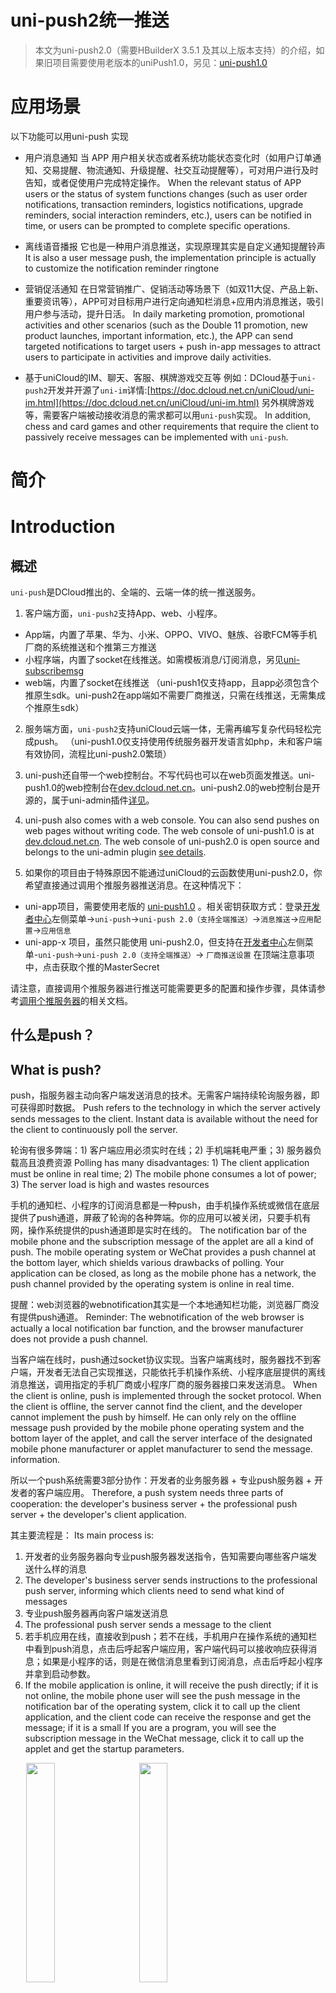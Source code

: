 # uni-push2统一推送

> 本文为uni-push2.0（需要HBuilderX 3.5.1 及其以上版本支持）的介绍，如果旧项目需要使用老版本的uniPush1.0，另见：[uni-push1.0](unipush-v1.md)

# 应用场景
以下功能可以用uni-push 实现
- 用户消息通知
当 APP 用户相关状态或者系统功能状态变化时（如用户订单通知、交易提醒、物流通知、升级提醒、社交互动提醒等），可对用户进行及时告知，或者促使用户完成特定操作。
When the relevant status of APP users or the status of system functions changes (such as user order notifications, transaction reminders, logistics notifications, upgrade reminders, social interaction reminders, etc.), users can be notified in time, or users can be prompted to complete specific operations.

- 离线语音播报
它也是一种用户消息推送，实现原理其实是自定义通知提醒铃声
It is also a user message push, the implementation principle is actually to customize the notification reminder ringtone

- 营销促活通知
在日常营销推广、促销活动等场景下（如双11大促、产品上新、重要资讯等），APP可对目标用户进行定向通知栏消息+应用内消息推送，吸引用户参与活动，提升日活。
In daily marketing promotion, promotional activities and other scenarios (such as the Double 11 promotion, new product launches, important information, etc.), the APP can send targeted notifications to target users + push in-app messages to attract users to participate in activities and improve daily activities.

- 基于uniCloud的IM、聊天、客服、棋牌游戏交互等
例如：DCloud基于`uni-push2`开发并开源了`uni-im`详情:[https://doc.dcloud.net.cn/uniCloud/uni-im.html](https://doc.dcloud.net.cn/uniCloud/uni-im.html)
另外棋牌游戏等，需要客户端被动接收消息的需求都可以用`uni-push`实现。
In addition, chess and card games and other requirements that require the client to passively receive messages can be implemented with `uni-push`.

# 简介
# Introduction

## 概述
`uni-push`是DCloud推出的、全端的、云端一体的统一推送服务。

1. 客户端方面，`uni-push2`支持App、web、小程序。
  * App端，内置了苹果、华为、小米、OPPO、VIVO、魅族、谷歌FCM等手机厂商的系统推送和个推第三方推送
  * 小程序端，内置了socket在线推送。如需模板消息/订阅消息，另见[uni-subscribemsg](https://doc.dcloud.net.cn/uniCloud/uni-subscribemsg.html)
  * web端，内置了socket在线推送
  （uni-push1仅支持app，且app必须包含个推原生sdk。uni-push2在app端如不需要厂商推送，只需在线推送，无需集成个推原生sdk）
2. 服务端方面，`uni-push2`支持uniCloud云端一体，无需再编写复杂代码轻松完成push。
  （uni-push1.0仅支持使用传统服务器开发语言如php，未和客户端有效协同，流程比uni-push2.0繁琐）
3. uni-push还自带一个web控制台。不写代码也可以在web页面发推送。uni-push1.0的web控制台在[dev.dcloud.net.cn](https://dev.dcloud.net.cn)。uni-push2.0的web控制台是开源的，属于uni-admin插件[详见](https://ext.dcloud.net.cn/plugin?name=uni-push-admin)。
3. uni-push also comes with a web console. You can also send pushes on web pages without writing code. The web console of uni-push1.0 is at [dev.dcloud.net.cn](https://dev.dcloud.net.cn). The web console of uni-push2.0 is open source and belongs to the uni-admin plugin [see details](https://ext.dcloud.net.cn/plugin?name=uni-push-admin).

4. 如果你的项目由于特殊原因不能通过uniCloud的云函数使用uni-push2.0，你希望直接通过调用个推服务器推送消息。在这种情况下：
- uni-app项目，需要使用老版的 [uni-push1.0](./unipush-v1.md) 。相关密钥获取方式：登录[开发者中心](https://dev.dcloud.net.cn)左侧菜单->`uni-push`->`uni-push 2.0（支持全端推送）`->`消息推送`->`应用配置`->`应用信息`
- uni-app-x 项目，虽然只能使用 uni-push2.0，但支持在[开发者中心](https://dev.dcloud.net.cn)左侧菜单-`uni-push`->`uni-push 2.0（支持全端推送）`-> `厂商推送设置` 在顶端注意事项中，点击获取个推的MasterSecret

请注意，直接调用个推服务器进行推送可能需要更多的配置和操作步骤，具体请参考[调用个推服务器](./unipush-v1.md#request-getui)的相关文档。

## 什么是push？
## What is push?
push，指服务器主动向客户端发送消息的技术。无需客户端持续轮询服务器，即可获得即时数据。
Push refers to the technology in which the server actively sends messages to the client. Instant data is available without the need for the client to continuously poll the server.

轮询有很多弊端：1) 客户端应用必须实时在线；2) 手机端耗电严重；3) 服务器负载高且浪费资源
Polling has many disadvantages: 1) The client application must be online in real time; 2) The mobile phone consumes a lot of power; 3) The server load is high and wastes resources

手机的通知栏、小程序的订阅消息都是一种push，由手机操作系统或微信在底层提供了push通道，屏蔽了轮询的各种弊端。你的应用可以被关闭，只要手机有网，操作系统提供的push通道即是实时在线的。
The notification bar of the mobile phone and the subscription message of the applet are all a kind of push. The mobile operating system or WeChat provides a push channel at the bottom layer, which shields various drawbacks of polling. Your application can be closed, as long as the mobile phone has a network, the push channel provided by the operating system is online in real time.

提醒：web浏览器的webnotification其实是一个本地通知栏功能，浏览器厂商没有提供push通道。
Reminder: The webnotification of the web browser is actually a local notification bar function, and the browser manufacturer does not provide a push channel.

当客户端在线时，push通过socket协议实现。当客户端离线时，服务器找不到客户端，开发者无法自己实现推送，只能依托手机操作系统、小程序底层提供的离线消息推送，调用指定的手机厂商或小程序厂商的服务器接口来发送消息。
When the client is online, push is implemented through the socket protocol. When the client is offline, the server cannot find the client, and the developer cannot implement the push by himself. He can only rely on the offline message push provided by the mobile phone operating system and the bottom layer of the applet, and call the server interface of the designated mobile phone manufacturer or applet manufacturer to send the message. information.

所以一个push系统需要3部分协作：开发者的业务服务器 + 专业push服务器 + 开发者的客户端应用。
Therefore, a push system needs three parts of cooperation: the developer's business server + the professional push server + the developer's client application.

其主要流程是：
Its main process is:

1. 开发者的业务服务器向专业push服务器发送指令，告知需要向哪些客户端发送什么样的消息
1. The developer's business server sends instructions to the professional push server, informing which clients need to send what kind of messages
2. 专业push服务器再向客户端发送消息
2. The professional push server sends a message to the client
3. 若手机应用在线，直接收到push；若不在线，手机用户在操作系统的通知栏中看到push消息，点击后呼起客户端应用，客户端代码可以接收响应获得消息；如果是小程序的话，则是在微信消息里看到订阅消息，点击后呼起小程序并拿到启动参数。
3. If the mobile application is online, it will receive the push directly; if it is not online, the mobile phone user will see the push message in the notification bar of the operating system, click it to call up the client application, and the client code can receive the response and get the message; if it is a small If you are a program, you will see the subscription message in the WeChat message, click it to call up the applet and get the startup parameters.
<div style="float:clear;">
	<img width="30%" style="margin-left:5%;max-width:260px;" src="https://qiniu-web-assets.dcloud.net.cn/unidoc/zh/20220325203150.jpg"/>
	<img width="30%" style="margin-left:5%;max-width:260px;" src="https://qiniu-web-assets.dcloud.net.cn/unidoc/zh/3bb2b4c4-1b73-426d-b713-f076aff80868.jpg"/>
</div>

由于手机厂商众多，他们各自都有不同的推送服务，包括Apple、google（仅能在海外使用）、华为、小米、oppo、vivo、魅族，以及还有一些没有专业推送服务的中小手机品牌。他们对App后台耗电都有查杀机制，除了微信等大应用，普通应用很难常驻后台。
Due to the large number of mobile phone manufacturers, they each have different push services, including Apple, Google (only available overseas), Huawei, Xiaomi, oppo, vivo, Meizu, and some small and medium-sized mobile phone brands that do not have professional push services. They have a mechanism to check and kill the power consumption of the app in the background. Except for WeChat and other large applications, it is difficult for ordinary applications to stay in the background.

如果开发者把上述每个平台的客户端和服务器的SDK都对接一遍，还自己处理没有push服务的中小品牌手机，那过于困难了。所以业内有专业的推送服务厂商把各种手机厂商的通道封装成一套统一的API，如个推（属于上市公司每日互动）；同时这些三方专业推送厂商还提供了高速socket通道。当应用在线时，也可以直接通过socket下发消息。否则开发者需要写很多判断代码、搭建socket服务器、处理在线时和离线时各种差异。
It would be too difficult for developers to connect the client and server SDKs of each of the above platforms and deal with small and medium-sized mobile phones without push services by themselves. Therefore, there are professional push service providers in the industry that encapsulate the channels of various mobile phone manufacturers into a set of unified API, such as Ge Push (which belongs to the daily interaction of listed companies); at the same time, these three-party professional push providers also provide high-speed socket channels. When the application is online, it can also send messages directly through the socket. Otherwise, developers need to write a lot of judgment code, build a socket server, and deal with various differences between online and offline.

DCloud与个推（A股上市公司每日互动）深度合作，为uni-app的开发者提供了比传统方案便利甚多的统一推送方案`uni-push2`，利用云端一体的优势，同时提供基于uniCloud的push服务器和基于uni-app的push客户端，两者高效协同，极大的简化了push的使用。

> 注：`uni-push`的服务器稳定性是由阿里云serverless、腾讯云serverless、个推来保障的，都是日活过亿的上市公司，无需顾虑稳定性。
> Note: The server stability of `uni-push` is guaranteed by Alibaba Cloud serverless, Tencent Cloud serverless, and Getui, all of which are listed companies with over 100 million daily active users, so there is no need to worry about stability.

如下图所示：
As shown below:
首先开发者的uniCloud应用服务器向uniPush服务器发送push消息，然后
First, the developer's uniCloud application server sends a push message to the uniPush server, and then
- 如果客户端应用在线，客户端通过socket直接收到push在线消息；
- If the client application is online, the client directly receives the push online message through the socket;
- 客户端应用不联网时，`uni-push`服务器根据客户端类型，把push消息发给某个手机厂商的push服务器或小程序的订阅消息服务器；然后厂商push通道会把这条消息发到手机的通知栏或微信的订阅消息里；手机用户点击通知栏消息或小程序订阅消息后，启动App或小程序，客户端才能收到离线消息。
	<img width="100%" src="https://qiniu-web-assets.dcloud.net.cn/unidoc/zh/cd3e676a-6a3b-44ea-9045-5bc058d0d8ae.png"/></br>


总结下`uni-push`提供的功能：
Summarize the functions provided by `uni-push`:
1. 一个在线的socket下行服务，无论app、小程序、web，只要在线，都可以从服务器推送消息。尤其对于uniCloud用户，这个免费socket下行服务用途很多。
1. An online socket downlink service, regardless of app, applet, or web, as long as it is online, it can push messages from the server. Especially for uniCloud users, this free socket downlink service has many uses.
2. app平台，提供app离线时的推送，聚合了所有已知手机厂商的push通道；对于未提供push通道的小手机厂商，提供后台常驻进程接收push消息（受手机rom节电设置约束）
2. The app platform provides push when the app is offline, and aggregates the push channels of all known mobile phone manufacturers; for small mobile phone manufacturers that do not provide push channels, it provides background resident processes to receive push messages (subject to mobile phone rom power saving settings)
3. 小程序平台，目前提供了下行socket通道，后续会整合小程序离线时的订阅消息
3. The Mini Program platform currently provides downlink socket channels, and will integrate the subscription messages when the Mini Program is offline in the future
4. web平台，目前提供了下行socket通道，后续会提供webnotification的封装。当标签卡在后台时（注意不是关闭时），仍然可以在屏幕上弹出通知栏。
4. The web platform currently provides downlink socket channels, and will provide webnotification encapsulation in the future. When the tab is stuck in the background (note not closed), the notification bar can still pop up on the screen.
5. 快应用平台，目前提供了下行socket通道，后续会提供离线push的封装
6. 一个[uni-admin](https://doc.dcloud.net.cn/uniCloud/admin)插件，开源的web控制台，无需编程，可视化界面发送push消息 [详见](https://ext.dcloud.net.cn/plugin?name=uni-push-admin)

在[uni-starter](https://doc.dcloud.net.cn/uniCloud/uni-starter)里，还提供了app push权限判断、申请、开关设置，搭配使用可以大量降低开发工作量。

注意：app申请创建通知栏消息、web申请弹出通知，均会由操作系统或浏览器自动弹窗询问用户是否同意。小程序下需要手机用户主动发起订阅行为，才能送达消息。
Note: The operating system or browser will automatically pop up a window to ask the user whether to agree or not. Under the applet, the mobile phone user needs to actively initiate the subscription behavior before the message can be delivered.

`uni-push`即降低了开发成本，又提高了push送达率，还支持全平台，并且免费，是当前推送的最佳解决方案。
`uni-push` not only reduces the development cost, but also improves the push delivery rate. It also supports all platforms and is free. It is the best solution for current push.

## uni-push2.0 使用uniCloud产生的费用说明@cost
## uni-push2.0 Description of the cost generated by using uniCloud @cost

uni-push本身并不收费，实际使用中需要依赖uniCloud云服务，而uniCloud价格很实惠：
- 调用10000次云函数仅需0.0133元
- It only costs 0.0133 yuan to call cloud functions 10,000 times
- 调用10000次数据库查询仅需0.015元
- It only costs 0.015 yuan to call 10,000 database queries

可见价格之低，几乎可以忽略不计。
It can be seen that the price is so low that it is almost negligible.

一次消息推送 = 1次云函数请求 + 最高3次数据库查询（最常用的基于user_id推送仅需一次查询，详情参考：[推送接口查库详解](https://doc.dcloud.net.cn/uniCloud/uni-cloud-push/mate.html#%E6%8E%A8%E9%80%81%E6%8E%A5%E5%8F%A3%E6%9F%A5%E5%BA%93%E8%AF%A6%E8%A7%A3)

即：最高(1 * 0.0133 + 3 * 0.015)/10000 = 0.00000583元/每次（注：给你的应用的所有注册用户群发消息算一次）

详细的计费参考：[阿里云版uniCloud按量计费文档](https://doc.dcloud.net.cn/uniCloud/price.html#aliyun-postpay)

# 常见问题
# common problem
有了uni-push，开发者不应该再使用其他push方案了。但我们发现很多开发者有误解，导致还在错误使用其他推送。
With uni-push, developers should no longer use other push schemes. However, we found that many developers have misunderstandings, which lead to the wrong use of other pushes.

- 常见误解1：“uni-push的专业性，和专业的个推、极光等服务可相比吗？”
- Common misunderstanding 1: "Is the professionalism of uni-push comparable to professional personal push, Aurora and other services?"

	答：uniPush 是由个推将其本来收费的 push 产品，免费提供给了DCloud的开发者。它与个推vip push的只有3个区别：1、免费；2、账户使用的是DCloud开发者账户，而无需再重新注册个推账户；3、开发文档看DCloud的。

- 常见误解2：“uni-push好麻烦，我就喜欢个推、极光这种简单sdk，不想去各个rom厂商去申请一圈”
- Common misunderstanding 2: "uni-push is so troublesome, I like simple sdk like push and aurora, and I don't want to go to various rom manufacturers to apply for a circle"

	答：uni-push不建立在申请手机厂商授权的基础上，如果你不申请那些，使用起来和用普通的push是一样的。但是要特别注意，推送行业的现状就是：不集成rom厂商的推送，就无法在App离线时发送push。按照普通push模式使用，后果就是在华为、小米、OPPO、VIVO、魅族上发不了离线消息。
	A: uni-push is not based on applying for authorization from mobile phone manufacturers. If you do not apply for those, it will be the same as using ordinary push. However, special attention should be paid to the status quo of the push industry: without integrating the push of the rom manufacturer, it is impossible to send push when the app is offline. According to the normal push mode, the consequence is that offline messages cannot be sent on Huawei, Xiaomi, OPPO, VIVO, and Meizu.

- 常见误解3：“uni-push的送达率高吗？是否可以付费来提升送达率，个推是有付费提升送达率的方法的”
- Common misunderstanding 3: "Is the delivery rate of uni-push high? Is it possible to pay to increase the delivery rate? There is a way to pay to increase the delivery rate of uni-push"

	答：前文已经说了。个推的付费提升送达率的产品就是vip push，而uni-push就是个推的vip Push。DCloud通过谈判免费给DCloud的开发者使用了。
	A: It has been mentioned above. The paid product of uni-push to improve the delivery rate is vip push, and uni-push is the vip push of uni-push. DCloud has been negotiated for free use by DCloud developers.

- uni-push可以完整替代socket吗？
- Can uni-push completely replace sockets?

	答：能部分替代。uni-push客户端接收消息的通讯协议属于websocket；但业务服务端向uniPush服务发送消息用的是http通讯协议，会有1-2秒的延时。需要超低延迟的应用场景，如多人交互远程画板不合适。但对于普通的im消息、聊天、通知都没有问题。
	A: Partial replacement is possible. The communication protocol used by the uni-push client to receive messages belongs to websocket; however, the service server uses the HTTP communication protocol to send messages to the uniPush service, and there will be a delay of 1-2 seconds. Application scenarios that require ultra-low latency, such as multi-person interactive remote drawing boards, are not suitable. But there is no problem with normal im messages, chats, notifications.

- 5+app和wap2app支持uni-push2.0吗？

	答：暂不支持。
	A: Not currently supported.

- **使用有其他疑问**，欢迎扫码加入 uni-push2.0 微信交流群讨论：
    <br/><img src="https://qiniu-web-assets.dcloud.net.cn/unidoc/zh/support.jpg" width="250"/>

# 快速上手
## 第一步：开通
uni-push产品有2个入口：
uni-push products have 2 entries:
1. 通过 HBuilderX(3.5.1及其以上版本)进入
1. Enter through HBuilderX (version 3.5.1 and above)

	打开 HBuilderX，双击项目中的 “manifest.json” 文件，选择“App 模块配置”，向下找到“Push(消息推送)”，勾选后，点击 “uniPush” 下面的配置链接。如下图所示：
![](https://qiniu-web-assets.dcloud.net.cn/unidoc/zh/20220525104554.jpg)
2. 通过开发者中心进入

	使用 HBuilder 账号登录 [开发者中心](https://dev.dcloud.net.cn) ，登录后
	会进入“uniPush”-“Uni Push 2.0（支持全端推送）”-“应用信息”，点击“当前应用”选择要操作的应用。

以上两种方式均可进入uniPush 应用开通界面。如下图所示：
![](https://qiniu-web-assets.dcloud.net.cn/unidoc/zh/uniPush2-info.jpg)

### 手机号验证
### Phone number verification

按照国家法律要求，所有提供云服务的公司在用户使用云服务时都需要验证手机号。
According to national legal requirements, all companies that provide cloud services need to verify mobile phone numbers when users use cloud services.

用户初次开通 uni-push 时，需要向个推同步手机号信息（DCloud开发者无需再注册个推账户）。
![](https://img-cdn-aliyun.dcloud.net.cn/uni-app/doc/dev/sm.png)

### 填写应用信息
### Fill in the application information
应用开通 uni-push 功能时，需要提交应用相关信息，如下图所示：
![](https://qiniu-web-assets.dcloud.net.cn/unidoc/zh/uniPush2-info.jpg)

关联服务空间说明：uni-push2.0需要开发者开通uniCloud。不管您的业务服务器是否使用uniCloud，但专业推送服务器在uniCloud上。
Description of associated service space: uni-push2.0 requires developers to activate uniCloud. It doesn't matter if your business server uses uniCloud or not, but the professional push server is on uniCloud.

- 如果您的后台业务使用uniCloud开发，那理解比较简单。
- If your backend business is developed using uniCloud, it is easier to understand.
- 如果您的后台业务没有使用uniCloud，那么也需要在uni-app项目中创建uniCloud环境，在HBuilderX中和dev的uni-push配置中均绑定相同服务空间，之前的业务仍然由客户端连接原有传统服务器，push相关功能则通过uniCloud服务空间实现。如果您之前使用过三方推送服务的话，可以理解为您的服务器不再调用个推服务器，而是改为调用uniCloud服务空间。
- If your background business does not use uniCloud, you also need to create an uniCloud environment in the uni-app project, bind the same service space in HBuilderX and the uni-push configuration of dev, and the previous business is still connected by the client. There are traditional servers, and push-related functions are implemented through the uniCloud service space. If you have used the three-party push service before, it can be understood that your server no longer calls the personal push server, but instead calls the uniCloud service space.

在uniCloud的云函数中，加载扩展库 `uni-cloud-push`，直接调用相关API，无需额外的服务端配置。而传统服务器开发者需要把这个[云函数URL化](https://uniapp.dcloud.io/uniCloud/http.html)后变成http接口，再由原来的php或java代码调用这个http接口。
In the cloud function of uniCloud, load the extension library `uni-cloud-push`, and directly call the related API without additional server configuration. Traditional server developers need to convert this [cloud function URL](https://uniapp.dcloud.io/uniCloud/http.html) into an http interface, and then call this http interface from the original php or java code.

注意：`Android包名、签名（SHA1指纹）`或`iOS Bundle ID`，必须确保与客户端manifest.json配置的证书相关信息一致，否则可能会导致无法正常打包或收到推送消息。
Note: The `Android package name, signature (SHA1 fingerprint)` or `iOS Bundle ID` must be consistent with the certificate-related information configured in the manifest.json of the client, otherwise, the package may not be properly packaged or the push message may not be received.

参考资料：[关于Android证书](https://ask.dcloud.net.cn/article/35985#server)、[iOS证书申请](https://ask.dcloud.net.cn/article/152)
Reference materials: [About Android certificate](https://ask.dcloud.net.cn/article/35985#server), [iOS certificate application](https://ask.dcloud.net.cn/article/152)

开通完成后，后续仍可以在这里修改以上信息。
After the activation is completed, you can still modify the above information here.

开通App的完整流程较多，但开通web和小程序的流程比较简单，即开即用。可以快速将uni-app项目运行到浏览器或小程序体验。
There are many complete processes for opening an app, but the process for opening a web and a small program is relatively simple, and it can be used immediately. A uni-app project can be quickly run into a browser or applet experience.

## 第二步：配置
- iOS 平台还需要上传专用的推送证书
- iOS platform also needs to upload a dedicated push certificate
	+ 证书申请：如何获取推送证书请参考个推官方文档教程 [iOS证书配置指南](https://docs.getui.com/getui/mobile/ios/apns/)
	+ Certificate application: how to obtain the push certificate, please refer to the official document tutorial [iOS certificate configuration guide](https://docs.getui.com/getui/mobile/ios/apns/)
	+ 证书上传入口：消息推送-“配置管理”-“应用配置”
	+ Certificate upload entry: message push - "configuration management" - "application configuration"
![](https://img-cdn-aliyun.dcloud.net.cn/uni-app/doc/dev/ios.png)
- APP手机厂商推送参数设置（可选，应用进程离线时推送通道）
- APP mobile phone manufacturer push parameter settings (optional, push channel when the application process is offline)
	![](https://img-cdn-aliyun.dcloud.net.cn/uni-app/doc/dev/20220728173149.png)
	uni-push集成并统一了各个手机厂商的系统级推送，目前支持魅族、OPPO、华为、小米、VIVO。如果需要使用厂商推送，需要先在各厂商开发者平台申请。详见[厂商推送应用创建配置流程](https://www.dcloud.io/docs/a/uni-push/manufacturer.pdf)

## 第三步：客户端操作
## Step 3: Client Operation
### 名词解释
### Glossary
#### 离线推送@offline
<img width="30%" style="margin-left:20px;margin-top:0;float:right;" src="https://qiniu-web-assets.dcloud.net.cn/unidoc/zh/20220325203150.jpg"/>

仅APP端支持，当应用被用户关闭，或者运行到后台时，手机厂商为了省电或释放内存，会终止App后台联网。
It is only supported on the APP side. When the application is closed by the user or runs in the background, the mobile phone manufacturer will terminate the APP background networking in order to save power or release memory.

消息将通过不会离线的手机厂商通道，下发到手机系统推送服务模块；
The message will be sent to the mobile phone system push service module through the mobile phone manufacturer channel that will not be offline;

此时客户端会自动创建通知栏消息，展示在系统消息中心（如图所示）但客户端监听不到消息内容；当用户点击通知栏消息后，会将APP唤醒此时APP才能监听到消息内容。
At this time, the client will automatically create a notification bar message and display it in the system message center (as shown in the figure), but the client cannot monitor the content of the message; when the user clicks the notification bar message, the APP will wake up and the APP can only monitor the message. content.

#### 在线推送@online
#### Online push @online
当应用在线时，不会创建“通知栏消息”，此时客户端会立即监听到消息内容。
When the application is online, no "notification bar message" will be created, and the client will immediately monitor the content of the message.

如果你希望当应用在线时，也通过“通知栏消息”来提醒用户；可以通过以下两种方式实现：
If you want to remind the user through the "notification bar message" when the app is online; you can do it in the following two ways:
1. 监听到消息内容后，根据业务需要自己判断是否要创建“通知栏消息”，需要就调用创建本地消息API [uni.createPushMessage](https://uniapp.dcloud.net.cn/api/plugins/push.html#createpushmessage)手动创建通知栏消息。
1. After listening to the content of the message, you can decide whether to create a "notification bar message" according to your business needs, and you can call the API [uni.createPushMessage](https://uniapp.dcloud.net.cn/api/plugins) to create a local message. /push.html#createpushmessage) to manually create a notification bar message.
2. 服务端执行推送时，传递参数`force_notification:true`，客户端就会自动创建“通知栏消息”（此时你监听不到消息内容），当用户点击通知栏消息后，APP才能监听到消息内容。
2. When the server executes the push, pass the parameter `force_notification:true`, and the client will automatically create a "notification bar message" (you cannot listen to the message content at this time). When the user clicks the notification bar message, the APP can listen to it. Message content.

以上两种方案各有优劣，方案一更加灵活；比如：客服功能，客户端接收到聊天消息时，应用如果已经打开聊天对话页面，就直接将监听到的推送内容，渲染到页面。如果应用未打开聊天页，则调用api创建“通知栏消息”提醒用户；此时你还可以执行一些其他逻辑，比如将tabBar的消息中心加红点等。方案二比较简便，客户端无需额外编写代码，自动创建通知栏消息；但仅适用于不关心客户端行为就创建“通知栏消息”的场景，如广告营销内容的推送等。
The above two solutions have their own advantages and disadvantages, and the first solution is more flexible; for example, in the customer service function, when the client receives a chat message, if the application has already opened the chat dialog page, it will directly render the monitored push content to the page. If the app does not open the chat page, call the api to create a "notification bar message" to remind the user; at this time, you can also perform some other logic, such as adding a red dot to the message center of the tabBar. Option 2 is relatively simple. The client does not need to write additional code to automatically create notification bar messages; but it is only suitable for scenarios where "notification bar messages" are created without caring about client behavior, such as the push of advertising and marketing content.

#### 客户端类型@getuiPhoneType
个推的客户端类型是仅根据使用的sdk类型来判断的，分为两类：
1. native sdk（在`manifest.json`->`APP 模块配置`->`uniPush 2.0`配置界面勾选离线推送时启用的 sdk），获取到的 cid 的 phoneType 为 APP 类型。
2. jssdk（`manifest.json`->`APP 模块配置`->`uniPush 2.0`配置界面，仅勾选在线推送，未勾选离线推送时启用的 sdk），获取到的 cid 的 phoneType 均为小程序，而不管实际上你的客户端是 APP、小程序还是 web。

### 客户端启用uni-push2.0

操作步骤打开`manifest.json` - `App模块配置` - 中勾选`uniPush 2.0` - `重新编译项目`
![](https://qiniu-web-assets.dcloud.net.cn/unidoc/zh/20220525105852.jpg)
![](https://qiniu-web-assets.dcloud.net.cn/unidoc/zh/20220525105914.jpg)
![](https://qiniu-web-assets.dcloud.net.cn/unidoc/zh/87accaa0-e6a4-4916-9a74-87719142abaa.jpg)
其他小程序启用方式参考微信小程序，这里不一一列举
Refer to WeChat Mini Programs for other ways of enabling small programs, which will not be listed here.

在`manifest.json`中配置完之后，需要重新编译项目，即：点击如图`重新运行`按钮
After configuring in `manifest.json`, you need to recompile the project, that is: click the `Rerun` button as shown in the figure

<img width="50%" style="max-width:260px;" src="https://qiniu-web-assets.dcloud.net.cn/unidoc/zh/WechatIMG589.jpeg"/>

uni-app x有摇树机制，需要在代码中编写api调用，然后打包就会包含push模块。[详见](https://uniapp.dcloud.net.cn/uni-app-x/manifest#treeShaking)

#### 小程序中使用uni-push2.0的白名单配置@useinmp
#### Whitelist configuration @useinmp using uni-push2.0 in the applet

uni-push在web和小程序端就是个websocket；各家小程序平台，均要求在小程序管理后台配置小程序应用的联网服务器域名，否则无法联网。
uni-push is a websocket on the web and applet side; each applet platform requires the configuration of the network server domain name of the applet application in the applet management background, otherwise it will not be able to connect to the Internet.

根据下表，在小程序管理后台设置socket合法域名。下表的域名均为个推自有域名，并非DCloud所属域名。
According to the following table, set the socket legal domain name in the applet management background. The domain names in the table below are all self-owned domain names, not the domain names of DCloud.

- HBuilderX 3.6.15以下版本（小程序和web端 WebSocket连接不稳定，请尽快升级）
- Versions below HBuilderX 3.6.15 (the connection between the MiniApp and the web-side WebSocket is unstable, please upgrade as soon as possible)

|域名|端口|
|Domain Name|Port|
|--	|--	|
|wshz.getui.net|5223|
|wshz.gepush.com|5223|


- HBuilderX 3.6.15及以上版本
- HBuilderX 3.6.15 and above

|域名|端口|
|Domain Name|Port|
|--	|--	|
|wshzn.gepush.com |5223|
|wshzn.getui.net |5223（3.8.5新增）|


### 客户端监听推送消息@listener
监听推送消息的代码，需要在收到推送消息之前被执行。所以应当写在应用一启动就会触发的[应用生命周期](https://uniapp.dcloud.io/collocation/App.html#applifecycle)`onLaunch`中。
The code that listens for push messages needs to be executed before receiving push messages. So it should be written in the [application lifecycle](https://uniapp.dcloud.io/collocation/App.html#applifecycle)`onLaunch` that will be triggered as soon as the application starts.

示例代码：
```js
//文件路径：项目根目录/App.vue
//File path: project root directory/App.vue
export default {
	onLaunch: function() {
		console.log('App Launch')
		uni.onPushMessage((res) => {
			console.log("收到推送消息：",res) //监听推送消息
		})
	},
	onShow: function() {
		console.log('App Show')
	},
	onHide: function() {
		console.log('App Hide')
	}
}
```

> 先跟着示例代码简单体验，详细的uni.onPushMessage API介绍[详情参考](/api/plugins/push.md#onpushmessage)

**APP端真机运行注意:**
- 如果启用了离线推送，必须：经过发行原生app云打包后，客户端才能监听到推送消息。标准HBuilder运行基座无法使用。
- 离线推送时，Android手机厂商通道推送[需设置消息渠道id](https://doc.dcloud.net.cn/uniCloud/uni-cloud-push/api.html#channel)，否则会被限制频次和静默推送(静音且需下拉系统通知栏才可见)
- 如果Android应用进入后台后（App未销毁），点击通知消息无法拉起App，请检查设备是否有禁止后台弹出界面，路径>>设置-应用管理-测试应用-权限管理-后台弹出界面，(一般是小米、oppo、
- If the Android app enters the background (the App is not destroyed), and the app cannot be launched by clicking the notification message, please check whether the device has a pop-up interface that prohibits the background. Path >> Settings - Application Management - Test Application - Permission Management - Background pop-up interface, ( Usually millet, oppo,
vivo设备)。
vivo devices).

### 获取客户端推送标识
假如我要给“张三”打电话，那就需要知道对方的电话标识，即电话号码是多少。
If I want to call "Zhang San", I need to know the phone ID of the other party, that is, what the phone number is.
同理，要给某个客户端推送消息，也需要知道该设备的客户端推送标识。
Similarly, to push a message to a client, you also need to know the client push identifier of the device.

> 先跟着示例代码简单体验，详细的uni.getPushClientId API介绍[详情参考](/api/plugins/push.md)
> Follow the sample code for a simple experience first, the detailed uni.getPushClientId API introduction [details reference](/api/plugins/push.md)
代码示例：
Code example:
```js
// uni-app客户端获取push客户端标记
// uni-app client gets push client tag
uni.getPushClientId({
	success: (res) => {
		let push_clientid = res.cid
		console.log('客户端推送标识:',push_clientid)
	},
	fail(err) {
		console.log(err)
	}
})
```
## 第四步：服务端推送消息
消息推送属于敏感操作，只能直接或间接由服务端触发。传统的三方push服务，需要开发者在服务端配置密钥或证书，根据服务器端文档签名获取token，再向相关URL接口发起网络请求......
Message push is a sensitive operation that can only be triggered directly or indirectly by the server. The traditional three-party push service requires the developer to configure a key or certificate on the server side, obtain the token according to the server-side document signature, and then initiate a network request to the relevant URL interface...

而UniPush2.0，开发者无需关心证书、签名、服务器端文档，使用简单。云函数通过 uni-push服务端sdk，即`uni-cloud-push`的API即可直接执行uniPush所有操作。
With UniPush 2.0, developers do not need to care about certificates, signatures, and server-side documents, and it is easy to use. Cloud functions can directly perform all operations of uniPush through the uni-push server SDK, that is, the API of `uni-cloud-push`.

uni-push的服务端sdk的体积不小，没有内置在云函数中。在需要操作uni-push的云函数里，开发者需手动配置`uni-cloud-push`扩展库。
The server-side SDK of uni-push is not small in size, and it is not built into the cloud function. In cloud functions that need to operate uni-push, developers need to manually configure the `uni-cloud-push` extension library.
（uniCloud扩展库，是uniCloud自带API中不常用且包体积较大的部分，被独立为扩展库，可以由开发者自行选择是否使用该扩展库）
(uniCloud extension library, which is not commonly used in uniCloud's own API and has a large package size, is an independent extension library, and developers can choose whether to use this extension library)

- HBuilderX 中新建云函数时可选择uni-cloud-push扩展库，或者如下图所示在已有的云函数目录点右键选择“管理公共模块或扩展库依赖”
- When creating a new cloud function in HBuilderX, you can choose the uni-cloud-push extension library, or right-click on the existing cloud function directory as shown in the figure below and select "Manage Common Module or Extension Library Dependencies"

<img style="width:80%;max-width:600px;margin:0 10%" src="https://qiniu-web-assets.dcloud.net.cn/unidoc/zh/uniPush-glkzk.jpg"/>
</br>
<img style="width:80%;max-width:450px;margin:0 10%" src="https://qiniu-web-assets.dcloud.net.cn/unidoc/zh/uniPush-kzk.jpg"/>
</br>

下面是一个开启了`uni-cloud-push`扩展库的云函数的package.json示例，**注意不可有注释，以下文件内容中的注释仅为说明，如果拷贝此文件，切记去除注释**
The following is a package.json example of a cloud function with the `uni-cloud-push` extension library enabled. **Note that there should be no comments. The comments in the following file content are for illustration only. If you copy this file, remember to remove the comments**

```json
{
	"name": "test",
	"version": "1.0.0",
	"description": "",
	"main": "index.js",
	"extensions": {
		"uni-cloud-push": {} // 配置为此云函数开启uni-cloud-push扩展库，值为空对象留作后续追加参数，暂无内容
	},
	"author": ""
}
```

**注意：扩展库依赖3张opendb表：`opendb-tempdata`,`opendb-device`,`uni-id-device`。公测版uniCloud，执行扩展库会自动创建。如果你使用的是uniCloud正式版需要自己创建这3张表。**
**Note: The extension library depends on 3 opendb tables: `opendb-tempdata`, `opendb-device`, `uni-id-device`. In the public beta version of uniCloud, the execution extension library will be automatically created. If you are using the official version of uniCloud, you need to create these 3 tables yourself. **

云函数中调用uni-cloud-push扩展库的`sendMessage`方法，向客户端推送消息
Call the `sendMessage` method of the uni-cloud-push extension library in the cloud function to push messages to the client

```js
// 简单的使用示例
// simple usage example
'use strict';
const uniPush = uniCloud.getPushManager({appId:"__UNI__XXXXXX"}) //注意这里需要传入你的应用appId，用于指定接收消息的客户端
exports.main = async (event, context) => {
	return await uniPush.sendMessage({
		"push_clientid": "xxx", 	//填写上一步在uni-app客户端获取到的客户端推送标识push_clientid
		"title": "通知栏显示的标题",
		"content": "通知栏显示的内容",
		"payload": {
			"text":"体验一下uni-push2.0"
		}
	})
};
```

在云函数文件目录右键（或按快捷键ctrl + r）-> `运行-本地云函数`，此时你的客户端将收到推送消息（应用关闭时为通知栏消息，在线时代码监听到推送消息）

> 先跟着示例代码简单体验一下，详细的uniPush.sendMessage API介绍[详情参考](https://doc.dcloud.net.cn/uniCloud/uni-cloud-push/api.html#uni-cloud-push)

如果按步骤操作完毕，此时你运行起来的uni-app客户端就会打印出“收到推送消息：xxxx”。如遇异常，可以重新运行一遍。
If the steps are completed, the uni-app client you run at this time will print out "Push message received: xxxx". In case of exception, you can run it again.

# 最佳实践
# Best Practices
上一章，演示了基于“客户端推送标识”的消息推送，仅为方便理解和体验；在业务开发中，通常是指定消息的接收人，而不是某个设备。
In the previous chapter, the message push based on the "client push identity" was demonstrated, which is only for the convenience of understanding and experience; in business development, the recipient of the message is usually specified, not a certain device.

如果项目使用[uni-id-pages](https://ext.dcloud.net.cn/plugin?id=8577)或 [uni-id-pages-x](https://ext.dcloud.net.cn/plugin?name=uni-id-pages-x)，即可直接指定基于uni-id的user_id、user_tag，并可筛选设备的平台、登录信息是否有效等，执行推送消息。

uni-id-pages/uni-id-pages-x 已经内置了：在登录账号、退出账号、切换账号、token续期、注销账号5个时机，管理uni-id-device表、opendb-device表与user_id、push_clientid、platform、os_name等字段的映射关系。[详情参考](https://doc.dcloud.net.cn/uniCloud/uni-cloud-push/mate.html)

::: warning 注意
  以上内置逻辑，在uni-id-pages下，会自动判断是否启用push模块自动执行；但uni-id-pages-x下，需手动在:`/uni_modules/uni-id-pages-x/init.uts`导入 autoReportPushClientId 模块。
:::

此外uni-push2.0 还提供了uni-admin中的web控制台[uni-push-admin](https://ext.dcloud.net.cn/plugin?name=uni-push-admin)。包含消息推送、推送统计等功能，而且是开源的，可自定义。如图：

![](https://qiniu-web-assets.dcloud.net.cn/unidoc/zh/f981f620-f9de-11ec-8412-6b7a68f609ab_0.jpg)
